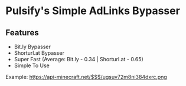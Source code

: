 # Pulsify's Simple AdLinks Bypasser

## Features
* Bit.ly Bypasser
* Shorturl.at Bypasser
* Super Fast (Average: Bit.ly - 0.34 | Shorturl.at - 0.65)
* Simple To Use

Example: https://api-minecraft.net/$$$/ugsuv72m8ni384dxrc.png
